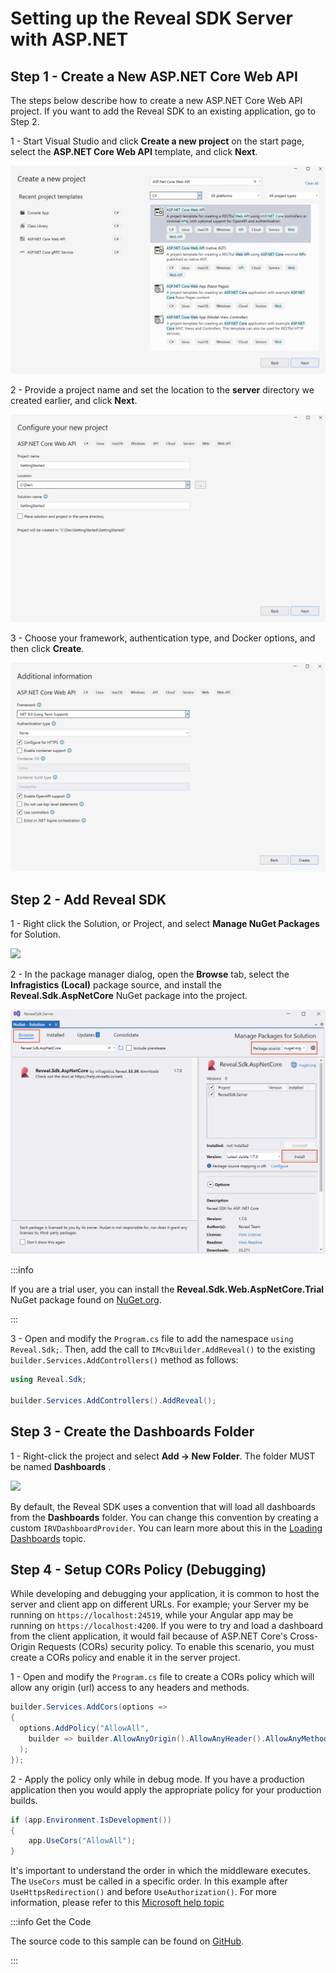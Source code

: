 # Setting up the Reveal SDK Server with ASP.NET

## Step 1 - Create a New ASP.NET Core Web API

The steps below describe how to create a new ASP.NET Core Web API project. If you want to add the Reveal SDK to an existing application, go to Step 2.

1 - Start Visual Studio and click **Create a new project** on the start page, select the **ASP.NET Core Web API** template, and click **Next**.

![](images/getting-started-aspnet-project.jpg)

2 - Provide a project name and set the location to the **server** directory we created earlier, and click **Next**.

![](images/getting-started-aspnet-name.jpg)

3 - Choose your framework, authentication type, and Docker options, and then click **Create**.

![](images/getting-started-aspnet-info.jpg)

## Step 2 - Add Reveal SDK

1 - Right click the Solution, or Project, and select **Manage NuGet Packages** for Solution.

![](images/getting-started-nuget-packages-manage.jpg)

2 - In the package manager dialog, open the **Browse** tab, select the **Infragistics (Local)** package source, and install the **Reveal.Sdk.AspNetCore** NuGet package into the project.

![](images/getting-started-nuget-packages-install.jpg)

:::info

If you are a trial user, you can install the **Reveal.Sdk.Web.AspNetCore.Trial** NuGet package found on [NuGet.org](https://www.nuget.org/packages/Reveal.Sdk.Web.AspNetCore.Trial/).

:::

3 - Open and modify the `Program.cs` file to add the namespace `using Reveal.Sdk;`. Then, add the call to `IMcvBuilder.AddReveal()` to the existing `builder.Services.AddControllers()` method as follows:

```cs
using Reveal.Sdk;

builder.Services.AddControllers().AddReveal();
```

## Step 3 - Create the Dashboards Folder

1 - Right-click the project and select **Add -> New Folder**. The folder MUST be named **Dashboards** .

![](images/setting-up-server-create-dashboards-folder.jpg)

By default, the Reveal SDK uses a convention that will load all dashboards from the **Dashboards** folder. You can change this convention by creating a custom `IRVDashboardProvider`. You can learn more about this in the [Loading Dashboards](loading-dashboards.md) topic.


## Step 4 - Setup CORs Policy (Debugging)

While developing and debugging your application, it is common to host the server and client app on different URLs. For example; your Server my be running on `https://localhost:24519`, while your Angular app may be running on `https://localhost:4200`. If you were to try and load a dashboard from the client application, it would fail because of ASP.NET Core's Cross-Origin Requests (CORs) security policy. To enable this scenario, you must create a CORs policy and enable it in the server project.

1 - Open and modify the `Program.cs` file to create a CORs policy which will allow any origin (url) access to any headers and methods.

```cs
builder.Services.AddCors(options =>
{
  options.AddPolicy("AllowAll",
    builder => builder.AllowAnyOrigin().AllowAnyHeader().AllowAnyMethod()
  );
});
```

2 - Apply the policy only while in debug mode. If you have a production application then you would apply the appropriate policy for your production builds.

```cs
if (app.Environment.IsDevelopment())
{
    app.UseCors("AllowAll");
}
```

It's important to understand the order in which the middleware executes. The `UseCors` must be called in a specific order. In this example after `UseHttpsRedirection()` and before `UseAuthorization()`. For more information, please refer to this [Microsoft help topic](https://docs.microsoft.com/en-us/aspnet/core/security/cors?view=aspnetcore-6.0)

:::info Get the Code

The source code to this sample can be found on [GitHub](https://github.com/RevealBi/sdk-samples-javascript/tree/main/01-GettingStarted/server/aspnet).

:::